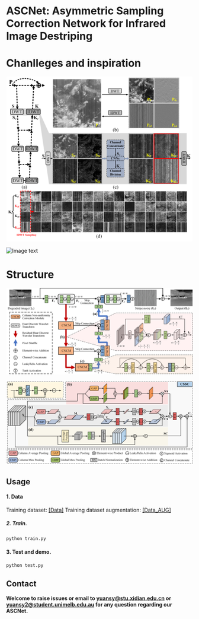# ASCNet: Asymmetric Sampling Correction Network for Infrared Image Destriping

# Chanlleges and inspiration   
![Image text](https://github.com/xdFai/ASCNet/blob/main/Fig/Fig1.png)

![Image text](https://github.com/xdFai/ASCNet/blob/main/Fig/Fig4.png)

# Structure
![Image text](https://github.com/xdFai/ASCNet/blob/main/Fig/Fig2.png)

![Image text](https://github.com/xdFai/ASCNet/blob/main/Fig/Fig3.png)

## Usage

#### 1. Data
Training dataset: [[Data]](https://drive.google.com/file/d/1o9BmWspPTJtFsBj66NN3FfM83cjp37IW/view?usp=sharing)
Training dataset augmentation: [[Data_AUG]](https://drive.google.com/file/d/1Iv4CoQiInFORYn1kHjJCCCeuy6LKvnIc/view?usp=sharing)


##### 2. Train.
```bash
python train.py
```

#### 3. Test and demo.
```bash
python test.py
```

## Contact
**Welcome to raise issues or email to [yuansy@stu.xidian.edu.cn](yuansy@stu.xidian.edu.cn) or [yuansy2@student.unimelb.edu.au](yuansy2@student.unimelb.edu.au) for any question regarding our ASCNet.**
